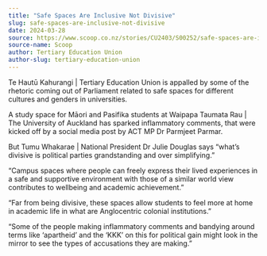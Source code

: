 ```yaml
---
title: "Safe Spaces Are Inclusive Not Divisive"
slug: safe-spaces-are-inclusive-not-divisive
date: 2024-03-28
source: https://www.scoop.co.nz/stories/CU2403/S00252/safe-spaces-are-inclusive-not-divisive.htm
source-name: Scoop
author: Tertiary Education Union
author-slug: tertiary-education-union
---
```


<p>Te Hautū Kahurangi | Tertiary Education Union is
appalled by some of the rhetoric coming out of Parliament
related to safe spaces for different cultures and genders in
universities.</p>

<p>A study space for Māori and Pasifika
students at Waipapa Taumata Rau | The University of Auckland
has sparked inflammatory comments, that were kicked off by a
social media post by ACT MP Dr Parmjeet Parmar.</p>

<p>But
Tumu Whakarae | National President Dr Julie Douglas says
“what’s divisive is political parties grandstanding and
over simplifying.”</p>

<p>“Campus spaces where people can
freely express their lived experiences in a safe and
supportive environment with those of a similar world view
contributes to wellbeing and academic
achievement.”</p>

<p>“Far from being divisive, these
spaces allow students to feel more at home in academic life
in what are Anglocentric colonial
institutions.”</p>

<p>“Some of the people making
inflammatory comments and bandying around terms like
‘apartheid’ and the ‘KKK’ on this for political gain
might look in the mirror to see the types of accusations
they are
making.”</p>

<p></p>